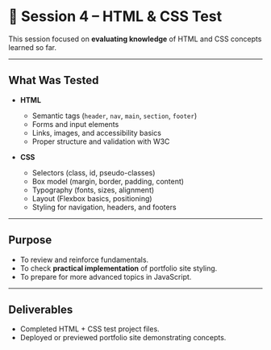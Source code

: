 # 📘 Session 4 – HTML & CSS Test

This session focused on **evaluating knowledge** of HTML and CSS concepts learned so far.

---

## What Was Tested

- **HTML**

  - Semantic tags (`header`, `nav`, `main`, `section`, `footer`)
  - Forms and input elements
  - Links, images, and accessibility basics
  - Proper structure and validation with W3C

- **CSS**
  - Selectors (class, id, pseudo-classes)
  - Box model (margin, border, padding, content)
  - Typography (fonts, sizes, alignment)
  - Layout (Flexbox basics, positioning)
  - Styling for navigation, headers, and footers

---

## Purpose

- To review and reinforce fundamentals.
- To check **practical implementation** of portfolio site styling.
- To prepare for more advanced topics in JavaScript.

---

## Deliverables

- Completed HTML + CSS test project files.
- Deployed or previewed portfolio site demonstrating concepts.
